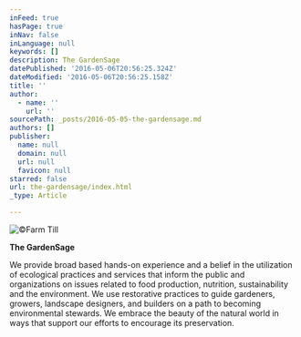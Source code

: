 ```yaml
---
inFeed: true
hasPage: true
inNav: false
inLanguage: null
keywords: []
description: The GardenSage
datePublished: '2016-05-06T20:56:25.324Z'
dateModified: '2016-05-06T20:56:25.158Z'
title: ''
author:
  - name: ''
    url: ''
sourcePath: _posts/2016-05-05-the-gardensage.md
authors: []
publisher:
  name: null
  domain: null
  url: null
  favicon: null
starred: false
url: the-gardensage/index.html
_type: Article

---
```

![©Farm Till](https://the-grid-user-content.s3-us-west-2.amazonaws.com/8e712736-34a8-4a08-b55a-de7df730e914.jpg)

**The GardenSage**

We provide broad based hands-on experience and a belief in the utilization of ecological practices and services that inform the public and organizations on issues related to food production, nutrition, sustainability and the environment. We use restorative practices to guide gardeners, growers, landscape designers, and builders on a path to becoming environmental stewards. We embrace the beauty of the natural world in ways that support our efforts to encourage its preservation.